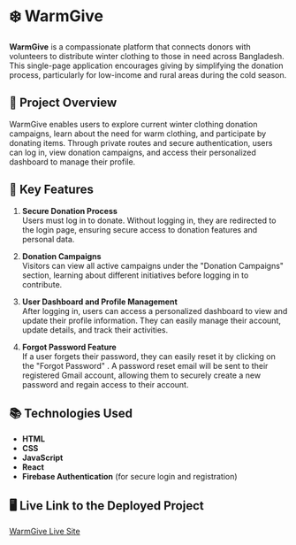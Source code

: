 # ❄️ WarmGive

**WarmGive** is a compassionate platform that connects donors with volunteers to distribute winter clothing to those in need across Bangladesh. This single-page application encourages giving by simplifying the donation process, particularly for low-income and rural areas during the cold season.

## 📝 Project Overview

WarmGive enables users to explore current winter clothing donation campaigns, learn about the need for warm clothing, and participate by donating items. Through private routes and secure authentication, users can log in, view donation campaigns, and access their personalized dashboard to manage their profile.

## 🌟 Key Features

1. **Secure Donation Process**  
   Users must log in to donate. Without logging in, they are redirected to the login page, ensuring secure access to donation features and personal data.

2. **Donation Campaigns**  
   Visitors can view all active campaigns under the "Donation Campaigns" section, learning about different initiatives before logging in to contribute.

3. **User Dashboard and Profile Management**  
   After logging in, users can access a personalized dashboard to view and update their profile information. They can easily manage their account, update details, and track their activities.

4. **Forgot Password Feature**  
   If a user forgets their password, they can easily reset it by clicking on the "Forgot Password" . A password reset email will be sent to their registered Gmail account, allowing them to securely create a new password and regain access to their account.

## 📚 Technologies Used

- **HTML**
- **CSS**
- **JavaScript**
- **React**
- **Firebase Authentication** (for secure login and registration)

## 🖥️ Live Link to the Deployed Project

[WarmGive Live Site](https://assignment-9-project-240b2.web.app/campaign)